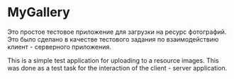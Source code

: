# MyGallery

Это простое тестовое приложение для загрузки на ресурс фотографий.
Это было сделано в качестве тестового задания по взаимодействию клиент - серверного приложения.

This is a simple test application for uploading to a resource images.
This was done as a test task for the interaction of the client - server application.
